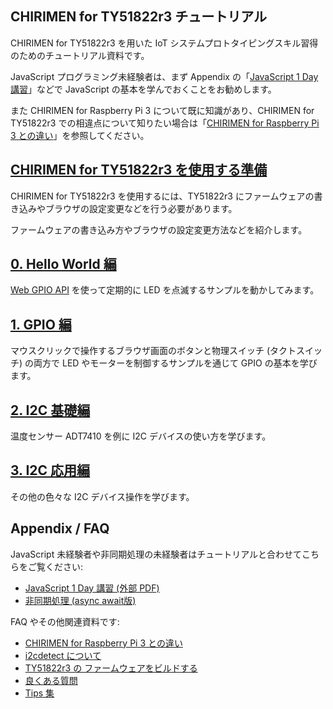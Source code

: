 ## CHIRIMEN for  TY51822r3 チュートリアル

CHIRIMEN for TY51822r3 を用いた IoT システムプロトタイピングスキル習得のためのチュートリアル資料です。

JavaScript プログラミング未経験者は、まず Appendix の「[JavaScript 1 Day 講習](https://webiotmakers.github.io/static/docs/2017/maebashi-js.pdf)」などで JavaScript の基本を学んでおくことをお勧めします。

また CHIRIMEN for Raspberry Pi 3 について既に知識があり、CHIRIMEN for TY51822r3 での相違点について知りたい場合は「[CHIRIMEN for Raspberry Pi 3 との違い](ble/ja/diff.md)」を参照してください。

## [CHIRIMEN for TY51822r3 を使用する準備](setting.md)

CHIRIMEN for TY51822r3 を使用するには、TY51822r3 にファームウェアの書き込みやブラウザの設定変更などを行う必要があります。

ファームウェアの書き込み方やブラウザの設定変更方法などを紹介します。

## [0. Hello World 編](section0.md)
 [Web GPIO API](https://rawgit.com/browserobo/WebGPIO/master/) を使って定期的に LED を点滅するサンプルを動かしてみます。

## [1. GPIO 編](section1.md)
 マウスクリックで操作するブラウザ画面のボタンと物理スイッチ (タクトスイッチ) の両方で LED やモーターを制御するサンプルを通じて GPIO の基本を学びます。

## [2. I2C 基礎編](section2.md)
 温度センサー ADT7410 を例に I2C デバイスの使い方を学びます。

## [3. I2C 応用編](section3.md)
 その他の色々な I2C デバイス操作を学びます。

## Appendix / FAQ
JavaScript 未経験者や非同期処理の未経験者はチュートリアルと合わせてこちらをご覧ください:

* [JavaScript 1 Day 講習 (外部 PDF)](https://webiotmakers.github.io/static/docs/2017/maebashi-js.pdf)
* [非同期処理 (async await版)](appendix0.md)

FAQ やその他関連資料です:

* [CHIRIMEN for Raspberry Pi 3 との違い](diff.md)
* [i2cdetect について](i2cdetect.md)
* [TY51822r3 の ファームウェアをビルドする](bridge.md)
* [良くある質問](faq.md)
* [Tips 集](tips.md)
